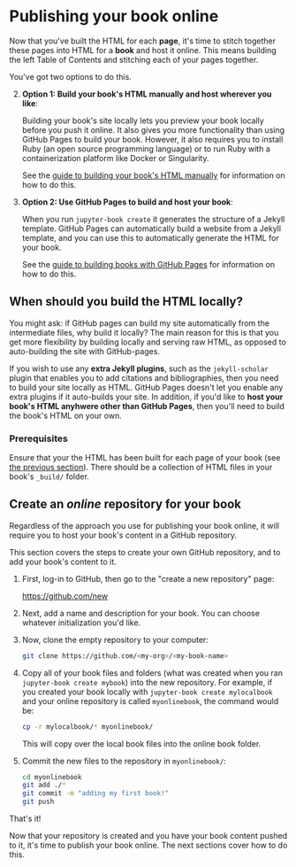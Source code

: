 # Publishing your book online

Now that you've built the HTML for each **page**, it's
time to stitch together these pages into HTML for a **book**
and host it online. This means building the left Table of Contents and
stitching each of your pages together.

You've got two options to do this.

2. **Option 1: Build your book's HTML manually and host wherever you like**:

   Building your book's site locally lets you preview your book locally before you
   push it online. It also gives you more functionality than using
   GitHub Pages to build your book. However, it also requires you to install
   Ruby (an open source programming language) or to run Ruby with a containerization
   platform like Docker or Singularity.
   
   See the [guide to building your book's HTML manually](publish/book-html.html) for information
   on how to do this.
   
1. **Option 2: Use GitHub Pages to build and host your book**:

   When you run `jupyter-book create` it generates the structure of a Jekyll
   template. GitHub Pages can automatically build a website from a Jekyll template,
   and you can use this to automatically generate the HTML for your book.
   
   See the [guide to building books with GitHub Pages](publish/github-pages.html)
   for information on how to do this.

## When should you build the HTML locally?

You might ask: if GitHub pages can build my site automatically from the intermediate files, why
build it locally? The main reason for this is that you get more flexibility by building locally
and serving raw HTML, as opposed to auto-building the site with GitHub-pages.

If you wish to use any **extra Jekyll plugins**, such as the `jekyll-scholar` plugin that
enables you to add citations and bibliographies, then you need to build your site
locally as HTML. GitHub Pages doesn't let you enable any extra plugins if it auto-builds your site.
In addition, if you'd like to **host your book's HTML anyhwere other than GitHub Pages**,
then you'll need to build the book's HTML on your own.

### Prerequisites

Ensure that your the HTML has been built for each page of your book
(see [the previous section](03_build.html)). There should be a collection of HTML
files in your book's `_build/` folder.

## Create an *online* repository for your book

Regardless of the approach you use for publishing your book online, it will require
you to host your book's content in a GitHub repository.

This section covers the steps to create your own GitHub repository,
and to add your book's content to it.

1. First, log-in to GitHub, then go to the "create a new repository" page:

   https://github.com/new

2. Next, add a name and description for your book. You can choose whatever
   initialization you'd like.

3. Now, clone the empty repository to your computer:

   ```bash
   git clone https://github.com/<my-org>/<my-book-name>
   ```

4. Copy all of your book files and folders (what was created when you ran `jupyter-book create mybook`)
   into the new repository. For example, if you created your book locally with `jupyter-book create mylocalbook`
   and your online repository is called `myonlinebook`, the command would be:

   ```bash
   cp -r mylocalbook/* myonlinebook/
   ```

   This will copy over the local book files into the online book folder.

5. Commit the new files to the repository in `myonlinebook/`:

   ```bash
   cd myonlinebook
   git add ./*
   git commit -m "adding my first book!"
   git push
   ```

That's it!

Now that your repository is created and you have your book content pushed to it,
it's time to publish your book online. The next sections cover how to do this.

